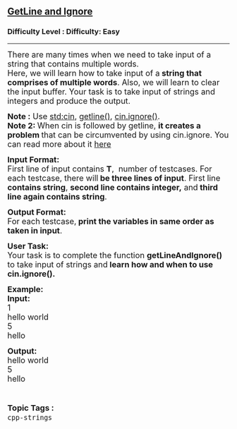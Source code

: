 <h2><a href="https://www.geeksforgeeks.org/problems/getline-and-ignore/1?page=1&category=cpp-strings&sortBy=submissions">GetLine and Ignore</a></h2><h3>Difficulty Level : Difficulty: Easy</h3><hr><div class="problems_problem_content__Xm_eO"><p><span style="font-size:18px">There are many times when we need to take input of a string that contains multiple words.<br>
Here, we will learn how to take input of a<strong> string that comprises of multiple words</strong>. Also, we will learn to clear the input buffer. Your task is to take input of strings and integers and produce the output.</span></p>

<p><span style="font-size:18px"><strong>Note :</strong> Use <a href="https://www.geeksforgeeks.org/basic-input-output-c/">std:cin</a>, <a href="https://www.geeksforgeeks.org/getline-string-c/">getline()</a>, <a href="https://www.geeksforgeeks.org/clearing-the-input-buffer-in-cc/">cin.ignore()</a>.<br>
<strong>Note 2: </strong>When cin is followed by getline, <strong>it creates a problem </strong>that can be circumvented by using cin.ignore. You can read more about it <a href="https://stackoverflow.com/questions/25074624/why-is-stdgetline-skipped">here</a></span></p>

<p><span style="font-size:18px"><strong>Input Format:</strong><br>
First line of input contains <strong>T</strong>,&nbsp; number of testcases. For each testcase, there will<strong> be three lines of input</strong>. First line <strong>contains string</strong>, <strong>second line contains integer,</strong> and<strong> third line again contains string</strong>.</span></p>

<p><span style="font-size:18px"><strong>Output Format:</strong><br>
For each testcase,<strong> print the variables in same order as taken in input</strong>.</span></p>

<p><span style="font-size:18px"><strong>User Task:</strong><br>
Your task is to complete the function <strong>getLineAndIgnore()</strong> to take input of strings and<strong> learn how and when to use cin.ignore().</strong></span></p>

<p><span style="font-size:18px"><strong>Example:</strong><br>
<strong>Input:</strong><br>
1<br>
hello world<br>
5<br>
hello</span></p>

<p><span style="font-size:18px"><strong>Output:</strong><br>
hello world<br>
5<br>
hello</span></p>
</div><br><p><span style=font-size:18px><strong>Topic Tags : </strong><br><code>cpp-strings</code>&nbsp;